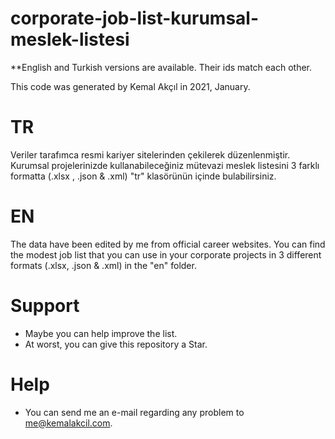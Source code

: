 # corporate-job-list-kurumsal-meslek-listesi

**English and Turkish versions are available. Their ids match each other.

This code was generated by Kemal Akçıl in 2021, January.

# TR

Veriler tarafımca resmi kariyer sitelerinden çekilerek düzenlenmiştir. Kurumsal projelerinizde kullanabileceğiniz mütevazi meslek listesini 3 farklı formatta (.xlsx , .json & .xml) "tr" klasörünün içinde bulabilirsiniz.

# EN

The data have been edited by me from official career websites. You can find the modest job list that you can use in your corporate projects in 3 different formats (.xlsx, .json & .xml) in the "en" folder.

# Support
- Maybe you can help improve the list.
- At worst, you can give this repository a Star.

# Help
- You can send me an e-mail regarding any problem to me@kemalakcil.com.
